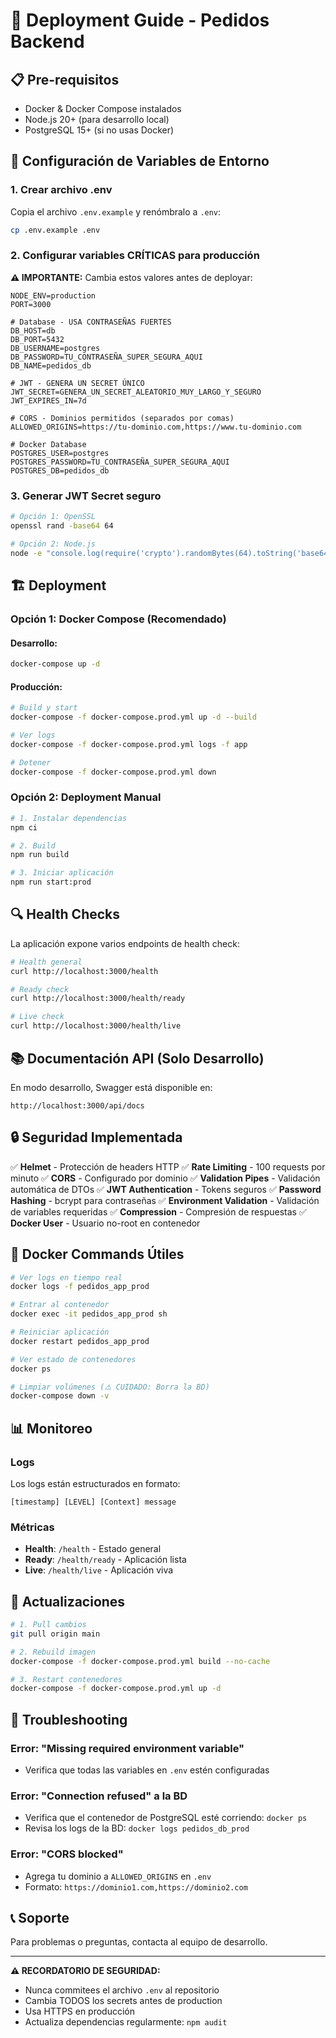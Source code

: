 # 🚀 Deployment Guide - Pedidos Backend

## 📋 Pre-requisitos

- Docker & Docker Compose instalados
- Node.js 20+ (para desarrollo local)
- PostgreSQL 15+ (si no usas Docker)

## 🔐 Configuración de Variables de Entorno

### 1. Crear archivo .env

Copia el archivo `.env.example` y renómbralo a `.env`:

```bash
cp .env.example .env
```

### 2. Configurar variables CRÍTICAS para producción

**⚠️ IMPORTANTE:** Cambia estos valores antes de deployar:

```env
NODE_ENV=production
PORT=3000

# Database - USA CONTRASEÑAS FUERTES
DB_HOST=db
DB_PORT=5432
DB_USERNAME=postgres
DB_PASSWORD=TU_CONTRASEÑA_SUPER_SEGURA_AQUI
DB_NAME=pedidos_db

# JWT - GENERA UN SECRET ÚNICO
JWT_SECRET=GENERA_UN_SECRET_ALEATORIO_MUY_LARGO_Y_SEGURO
JWT_EXPIRES_IN=7d

# CORS - Dominios permitidos (separados por comas)
ALLOWED_ORIGINS=https://tu-dominio.com,https://www.tu-dominio.com

# Docker Database
POSTGRES_USER=postgres
POSTGRES_PASSWORD=TU_CONTRASEÑA_SUPER_SEGURA_AQUI
POSTGRES_DB=pedidos_db
```

### 3. Generar JWT Secret seguro

```bash
# Opción 1: OpenSSL
openssl rand -base64 64

# Opción 2: Node.js
node -e "console.log(require('crypto').randomBytes(64).toString('base64'))"
```

## 🏗️ Deployment

### Opción 1: Docker Compose (Recomendado)

#### Desarrollo:
```bash
docker-compose up -d
```

#### Producción:
```bash
# Build y start
docker-compose -f docker-compose.prod.yml up -d --build

# Ver logs
docker-compose -f docker-compose.prod.yml logs -f app

# Detener
docker-compose -f docker-compose.prod.yml down
```

### Opción 2: Deployment Manual

```bash
# 1. Instalar dependencias
npm ci

# 2. Build
npm run build

# 3. Iniciar aplicación
npm run start:prod
```

## 🔍 Health Checks

La aplicación expone varios endpoints de health check:

```bash
# Health general
curl http://localhost:3000/health

# Ready check
curl http://localhost:3000/health/ready

# Live check
curl http://localhost:3000/health/live
```

## 📚 Documentación API (Solo Desarrollo)

En modo desarrollo, Swagger está disponible en:

```
http://localhost:3000/api/docs
```

## 🔒 Seguridad Implementada

✅ **Helmet** - Protección de headers HTTP
✅ **Rate Limiting** - 100 requests por minuto
✅ **CORS** - Configurado por dominio
✅ **Validation Pipes** - Validación automática de DTOs
✅ **JWT Authentication** - Tokens seguros
✅ **Password Hashing** - bcrypt para contraseñas
✅ **Environment Validation** - Validación de variables requeridas
✅ **Compression** - Compresión de respuestas
✅ **Docker User** - Usuario no-root en contenedor

## 🐳 Docker Commands Útiles

```bash
# Ver logs en tiempo real
docker logs -f pedidos_app_prod

# Entrar al contenedor
docker exec -it pedidos_app_prod sh

# Reiniciar aplicación
docker restart pedidos_app_prod

# Ver estado de contenedores
docker ps

# Limpiar volúmenes (⚠️ CUIDADO: Borra la BD)
docker-compose down -v
```

## 📊 Monitoreo

### Logs

Los logs están estructurados en formato:
```
[timestamp] [LEVEL] [Context] message
```

### Métricas

- **Health**: `/health` - Estado general
- **Ready**: `/health/ready` - Aplicación lista
- **Live**: `/health/live` - Aplicación viva

## 🔄 Actualizaciones

```bash
# 1. Pull cambios
git pull origin main

# 2. Rebuild imagen
docker-compose -f docker-compose.prod.yml build --no-cache

# 3. Restart contenedores
docker-compose -f docker-compose.prod.yml up -d
```

## 🐛 Troubleshooting

### Error: "Missing required environment variable"
- Verifica que todas las variables en `.env` estén configuradas

### Error: "Connection refused" a la BD
- Verifica que el contenedor de PostgreSQL esté corriendo: `docker ps`
- Revisa los logs de la BD: `docker logs pedidos_db_prod`

### Error: "CORS blocked"
- Agrega tu dominio a `ALLOWED_ORIGINS` en `.env`
- Formato: `https://dominio1.com,https://dominio2.com`

## 📞 Soporte

Para problemas o preguntas, contacta al equipo de desarrollo.

---

**⚠️ RECORDATORIO DE SEGURIDAD:**
- Nunca commitees el archivo `.env` al repositorio
- Cambia TODOS los secrets antes de production
- Usa HTTPS en producción
- Actualiza dependencias regularmente: `npm audit`
